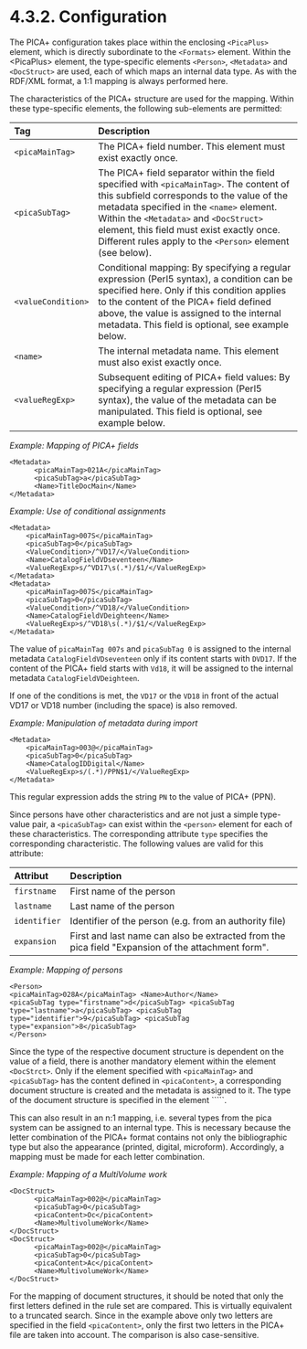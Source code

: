 # 4.3.2. Configuration

The PICA+ configuration takes place within the enclosing `<PicaPlus>` element, which is directly subordinate to the `<Formats>` element. Within the &lt;PicaPlus&gt; element, the type-specific elements `<Person>`, `<Metadata>` and `<DocStruct>` are used, each of which maps an internal data type. As with the RDF/XML format, a 1:1 mapping is always performed here.

The characteristics of the PICA+ structure are used for the mapping. Within these type-specific elements, the following sub-elements are permitted:

| Tag | Description |
| :--- | :--- |
| `<picaMainTag>` | The PICA+ field number. This element must exist exactly once. |
| `<picaSubTag>` | The PICA+ field separator within the field specified with `<picaMainTag>`. The content of this subfield corresponds to the value of the metadata specified in the `<name>` element. Within the `<Metadata>` and `<DocStruct>` element, this field must exist exactly once. Different rules apply to the `<Person>` element \(see below\). |
| `<valueCondition>` | Conditional mapping: By specifying a regular expression \(Perl5 syntax\), a condition can be specified here. Only if this condition applies to the content of the PICA+ field defined above, the value is assigned to the internal metadata. This field is optional, see example below. |
| `<name>` | The internal metadata name. This element must also exist exactly once. |
| `<valueRegExp>` | Subsequent editing of PICA+ field values: By specifying a regular expression \(Perl5 syntax\), the value of the metadata can be manipulated. This field is optional, see example below. |

_Example: Mapping of PICA+ fields_

```markup
<Metadata>
      <picaMainTag>021A</picaMainTag>
      <picaSubTag>a</picaSubTag>
      <Name>TitleDocMain</Name>
</Metadata>
```

_Example: Use of conditional assignments_

```markup
<Metadata>
    <picaMainTag>007S</picaMainTag>
    <picaSubTag>0</picaSubTag>
    <ValueCondition>/^VD17/</ValueCondition>
    <Name>CatalogFieldVDseventeen</Name>
    <ValueRegExp>s/^VD17\s(.*)/$1/</ValueRegExp>
</Metadata>
<Metadata>
    <picaMainTag>007S</picaMainTag>
    <picaSubTag>0</picaSubTag>
    <ValueCondition>/^VD18/</ValueCondition>
    <Name>CatalogFieldVDeighteen</Name>
    <ValueRegExp>s/^VD18\s(.*)/$1/</ValueRegExp>
</Metadata>
```

The value of `picaMainTag 007s` and `picaSubTag 0` is assigned to the internal metadata `CatalogFieldVDseventeen` only if its content starts with `DVD17`. If the content of the PICA+ field starts with `Vd18`, it will be assigned to the internal metadata `CatalogFieldVDeighteen`.

If one of the conditions is met, the `VD17` or the `VD18` in front of the actual VD17 or VD18 number \(including the space\) is also removed.

_Example: Manipulation of metadata during import_

```markup
<Metadata>
    <picaMainTag>003@</picaMainTag>
    <picaSubTag>0</picaSubTag>
    <Name>CatalogIDDigital</Name>
    <ValueRegExp>s/(.*)/PPN$1/</ValueRegExp>
</Metadata>
```

This regular expression adds the string `PN` to the value of PICA+ \(PPN\).

Since persons have other characteristics and are not just a simple type-value pair, a `<picaSubTag>` can exist within the `<person>` element for each of these characteristics. The corresponding attribute `type` specifies the corresponding characteristic. The following values are valid for this attribute:

| Attribut | Description |
| :--- | :--- |
| `firstname` | First name of the person |
| `lastname` | Last name of the person |
| `identifier` | Identifier of the person \(e.g. from an authority file\) |
| `expansion` | First and last name can also be extracted from the pica field "Expansion of the attachment form". |

_Example: Mapping of persons_

```markup
<Person>
<picaMainTag>028A</picaMainTag> <Name>Author</Name>
<picaSubTag type="firstname">d</picaSubTag> <picaSubTag type="lastname">a</picaSubTag> <picaSubTag type="identifier">9</picaSubTag> <picaSubTag type="expansion">8</picaSubTag>
</Person>
```

Since the type of the respective document structure is dependent on the value of a field, there is another mandatory element within the element `<DocStrct>`. Only if the element specified with `<picaMainTag>` and `<picaSubTag>` has the content defined in `<picaContent>`, a corresponding document structure is created and the metadata is assigned to it. The type of the document structure is specified in the element ```<name>``.

This can also result in an n:1 mapping, i.e. several types from the pica system can be assigned to an internal type. This is necessary because the letter combination of the PICA+ format contains not only the bibliographic type but also the appearance \(printed, digital, microform\). Accordingly, a mapping must be made for each letter combination.

_Example: Mapping of a MultiVolume work_

```markup
<DocStruct>
      <picaMainTag>002@</picaMainTag>
      <picaSubTag>0</picaSubTag>
      <picaContent>Oc</picaContent>
      <Name>MultivolumeWork</Name>
</DocStruct>
<DocStruct>
      <picaMainTag>002@</picaMainTag>
      <picaSubTag>0</picaSubTag>
      <picaContent>Ac</picaContent>
      <Name>MultivolumeWork</Name>
</DocStruct>
```

For the mapping of document structures, it should be noted that only the first letters defined in the rule set are compared. This is virtually equivalent to a truncated search. Since in the example above only two letters are specified in the field `<picaContent>`, only the first two letters in the PICA+ file are taken into account. The comparison is also case-sensitive.

